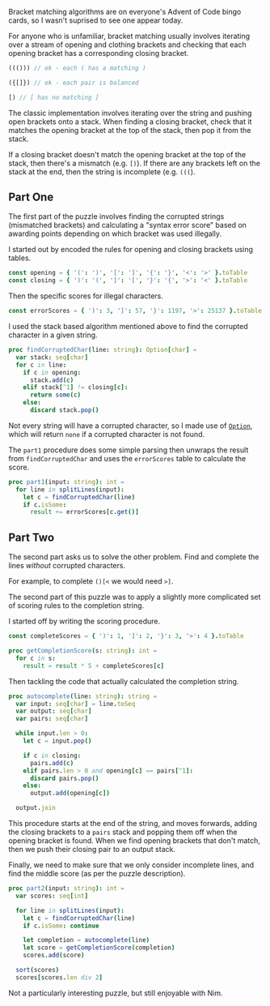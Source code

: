 Bracket matching algorithms are on everyone's Advent of Code bingo cards, so I wasn't suprised to see one appear today.

For anyone who is unfamiliar, bracket matching usually involves iterating over a stream of opening and clothing brackets and checking that each opening bracket has a corresponding closing bracket.

```js
((())) // ok - each ( has a matching )

({[]}) // ok - each pair is balanced

[) // [ has no matching ]
```

The classic implementation involves iterating over the string and pushing open brackets onto a stack. When finding a closing bracket, check that it matches the opening bracket at the top of the stack, then pop it from the stack.

If a closing bracket doesn't match the opening bracket at the top of the stack, then there's a mismatch (e.g. `[)`). If there are any brackets left on the stack at the end, then the string is incomplete (e.g. `(((`).

## Part One
The first part of the puzzle involves finding the corrupted strings (mismatched brackets) and calculating a "syntax error score" based on awarding points depending on which bracket was used illegally.

I started out by encoded the rules for opening and closing brackets using tables.

```nim
const opening = { '(': ')', '[': ']', '{': '}', '<': '>' }.toTable
const closing = { ')': '(', ']': '[', '}': '{', '>': '<' }.toTable
```

Then the specific scores for illegal characters.

```nim
const errorScores = { ')': 3, ']': 57, '}': 1197, '>': 25137 }.toTable
```

I used the stack based algorithm mentioned above to find the corrupted character in a given string.

```nim
proc findCorruptedChar(line: string): Option[char] =
  var stack: seq[char]
  for c in line:
    if c in opening:
      stack.add(c)
    elif stack[^1] != closing[c]:
      return some(c)
    else:
      discard stack.pop()
```

Not every string will have a corrupted character, so I made use of [`Option`](https://nim-lang.org/docs/options.html), which will return `none` if a corrupted character is not found.

The `part1` procedure does some simple parsing then unwraps the result from `findCorruptedChar` and uses the `errorScores` table to calculate the score.

```nim
proc part1(input: string): int =
  for line in splitLines(input):
    let c = findCorruptedChar(line)
    if c.isSome:
      result += errorScores[c.get()]
```

## Part Two
The second part asks us to solve the other problem. Find and complete the lines _without_ corrupted characters.

For example, to complete `()[<` we would need `>]`.

The second part of this puzzle was to apply a slightly more complicated set of scoring rules to the completion string.

I started off by writing the scoring procedure.

```nim
const completeScores = { ')': 1, ']': 2, '}': 3, '>': 4 }.toTable

proc getCompletionScore(s: string): int =
  for c in s:
    result = result * 5 + completeScores[c]
```

Then tackling the code that actually calculated the completion string.

```nim
proc autocomplete(line: string): string =
  var input: seq[char] = line.toSeq
  var output: seq[char]
  var pairs: seq[char]

  while input.len > 0:
    let c = input.pop()

    if c in closing:
      pairs.add(c)
    elif pairs.len > 0 and opening[c] == pairs[^1]:
      discard pairs.pop()
    else:
      output.add(opening[c])

  output.join
```

This procedure starts at the end of the string, and moves forwards, adding the closing brackets to a `pairs` stack and popping them off when the opening bracket is found. When we find opening brackets that don't match, then we push their closing pair to an output stack.

Finally, we need to make sure that we only consider incomplete lines, and find the middle score (as per the puzzle description).

```nim
proc part2(input: string): int =
  var scores: seq[int]

  for line in splitLines(input):
    let c = findCorruptedChar(line)
    if c.isSome: continue

    let completion = autocomplete(line)
    let score = getCompletionScore(completion)
    scores.add(score)

  sort(scores)
  scores[scores.len div 2]
```

Not a particularly interesting puzzle, but still enjoyable with Nim.
